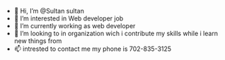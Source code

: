 - 👋 Hi, I’m @Sultan sultan 
- 👀 I’m interested in Web developer job
- 🌱 I’m currently working as web developer
- 💞️ I’m looking to in organization wich i contribute my skills while i learn new things from
- 📫 intrested to contact me my phone is 702-835-3125

<!---
Sultan1992/Sultan1992 is a ✨ special ✨ repository because its `README.md` (this file) appears on your GitHub profile.
You can click the Preview link to take a look at your changes.
--->
